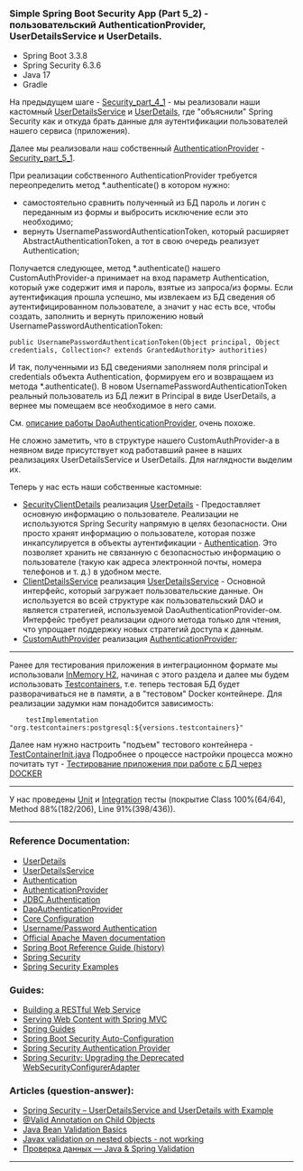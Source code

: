 ### Simple Spring Boot Security App (Part 5_2) - пользовательский AuthenticationProvider, UserDetailsService и UserDetails.

- Spring Boot 3.3.8
- Spring Security 6.3.6
- Java 17
- Gradle

На предыдущем шаге - [Security_part_4_1](https://github.com/JcoderPaul/SPRING_SECURITY-Short_Guide/tree/master/Security_part_4_1) - мы реализовали наши кастомный [UserDetailsService](https://github.com/JcoderPaul/SPRING_SECURITY-Short_Guide/blob/master/Security_part_4_1/src/main/java/me/oldboy/config/securiry_details/ClientDetailsService.java) и [UserDetails](https://github.com/JcoderPaul/SPRING_SECURITY-Short_Guide/blob/master/Security_part_4_1/src/main/java/me/oldboy/config/securiry_details/SecurityClientDetails.java), где "объяснили" Spring Security как и 
откуда брать данные для аутентификации пользователей нашего сервиса (приложения). 

Далее мы реализовали наш собственный [AuthenticationProvider](https://github.com/JcoderPaul/SPRING_SECURITY-Short_Guide/blob/master/Security_part_5_1/src/main/java/me/oldboy/config/auth_provider/CustomAuthProvider.java) - [Security_part_5_1](https://github.com/JcoderPaul/SPRING_SECURITY-Short_Guide/tree/master/Security_part_5_1). 

При реализации собственного AuthenticationProvider требуется переопределить метод *.authenticate() в котором нужно:
- самостоятельно сравнить полученный из БД пароль и логин с переданным из формы и выбросить исключение если это необходимо;
- вернуть UsernamePasswordAuthenticationToken, который расширяет AbstractAuthenticationToken, а тот в свою очередь реализует Authentication;

Получается следующее, метод *.authenticate() нашего CustomAuthProvider-а принимает на вход параметр Authentication, который
уже содержит имя и пароль, взятые из запроса/из формы. Если аутентификация прошла успешно, мы извлекаем из БД сведения об 
аутентифицированном пользователе, а значит у нас есть все, чтобы создать, заполнить и вернуть приложению новый UsernamePasswordAuthenticationToken:

    public UsernamePasswordAuthenticationToken(Object principal, Object credentials, Collection<? extends GrantedAuthority> authorities) 

И так, полученными из БД сведениями заполняем поля principal и credentials объекта Authentication, формируем его и 
возвращаем из метода *.authenticate(). В новом UsernamePasswordAuthenticationToken реальный пользователь из БД лежит 
в Principal в виде UserDetails, а вернее мы помещаем все необходимое в него сами.

См. [описание работы DaoAuthenticationProvider](https://docs.spring.io/spring-security/reference/servlet/authentication/passwords/dao-authentication-provider.html), очень похоже.

Не сложно заметить, что в структуре нашего CustomAuthProvider-a в неявном виде присутствует код работавший ранее в наших
реализациях UserDetailsService и UserDetails. Для наглядности выделим их.

Теперь у нас есть наши собственные кастомные:
- [SecurityClientDetails](https://github.com/JcoderPaul/SPRING_SECURITY-Short_Guide/blob/master/Security_part_5_2/src/main/java/me/oldboy/config/securiry_details/SecurityClientDetails.java) реализация [UserDetails](https://docs.spring.io/spring-security/site/docs/current/api/org/springframework/security/core/userdetails/UserDetails.html) - Предоставляет основную информацию о пользователе. Реализации не используются 
Spring Security напрямую в целях безопасности. Они просто хранят информацию о пользователе, которая позже инкапсулируется 
в объекты аутентификации - [Authentication](https://docs.spring.io/spring-security/reference/features/authentication/index.html). Это позволяет хранить не связанную с безопасностью информацию о пользователе 
(такую как адреса электронной почты, номера телефонов и т. д.) в удобном месте.
- [ClientDetailsService](https://github.com/JcoderPaul/SPRING_SECURITY-Short_Guide/blob/master/Security_part_5_2/src/main/java/me/oldboy/config/securiry_details/ClientDetailsService.java) реализация [UserDetailsService](https://docs.spring.io/spring-security/reference/api/java/org/springframework/security/core/userdetails/UserDetailsService.html) - Основной интерфейс, который загружает пользовательские данные. Он 
используется во всей структуре как пользовательский DAO и является стратегией, используемой DaoAuthenticationProvider-ом. 
Интерфейс требует реализации одного метода только для чтения, что упрощает поддержку новых стратегий доступа к данным.
- [CustomAuthProvider](https://github.com/JcoderPaul/SPRING_SECURITY-Short_Guide/blob/master/Security_part_5_2/src/main/java/me/oldboy/config/auth_provider/CustomAuthProvider.java) реализация [AuthenticationProvider](https://docs.spring.io/spring-security/reference/api/java/org/springframework/security/authentication/AuthenticationProvider.html);
________________________________________________________________________________________________________________________
Ранее для тестирования приложения в интеграционном формате мы использовали [InMemory H2](https://www.h2database.com/html/main.html), начиная с этого раздела и далее
мы будем использовать [Testcontainers](https://testcontainers.com/guides/getting-started-with-testcontainers-for-java/), т.е. теперь
тестовая БД будет разворачиваться не в памяти, а в "тестовом" Docker контейнере. Для реализации задумки нам понадобится
зависимость:

        testImplementation "org.testcontainers:postgresql:${versions.testcontainers}"

Далее нам нужно настроить "подъем" тестового контейнера - [TestContainerInit.java](https://github.com/JcoderPaul/SPRING_SECURITY-Short_Guide/blob/master/Security_part_5_2/src/test/java/me/oldboy/integration/TestContainerInit.java)
Подробнее о процессе настройки процесса можно почитать тут - [Тестирование приложения при работе с БД через DOCKER](https://github.com/JcoderPaul/Spring_Framework_Lessons/tree/master/Spring_part_13)
________________________________________________________________________________________________________________________
У нас проведены [Unit](https://github.com/JcoderPaul/SPRING_SECURITY-Short_Guide/tree/master/Security_part_5_2/src/test/java/me/oldboy/unit) и [Integration](https://github.com/JcoderPaul/SPRING_SECURITY-Short_Guide/tree/master/Security_part_5_2/src/test/java/me/oldboy/integration) тесты (покрытие Class 100%(64/64), Method 88%(182/206), Line 91%(398/436)).
________________________________________________________________________________________________________________________
### Reference Documentation:

* [UserDetails](https://docs.spring.io/spring-security/reference/servlet/authentication/passwords/user-details.html)
* [UserDetailsService](https://docs.spring.io/spring-security/reference/servlet/authentication/passwords/user-details-service.html)
* [Authentication](https://docs.spring.io/spring-security/reference/servlet/authentication/index.html)
* [AuthenticationProvider](https://docs.spring.io/spring-security/reference/servlet/authentication/passwords/dao-authentication-provider.html)
* [JDBC Authentication](https://docs.spring.io/spring-security/reference/servlet/authentication/passwords/jdbc.html#servlet-authentication-jdbc-datasource)
* [DaoAuthenticationProvider](https://docs.spring.io/spring-security/reference/servlet/authentication/passwords/dao-authentication-provider.html)
* [Core Configuration](https://docs.spring.io/spring-security/reference/servlet/oauth2/login/core.html)
* [Username/Password Authentication](https://docs.spring.io/spring-security/reference/servlet/authentication/passwords/index.html#publish-authentication-manager-bean)
* [Official Apache Maven documentation](https://maven.apache.org/guides/index.html)
* [Spring Boot Reference Guide (history)](https://docs.spring.io/spring-boot/docs/)
* [Spring Security](https://spring.io/projects/spring-security)
* [Spring Security Examples](https://spring.io/projects/spring-security#samples)

### Guides:

* [Building a RESTful Web Service](https://spring.io/guides/gs/rest-service/)
* [Serving Web Content with Spring MVC](https://spring.io/guides/gs/serving-web-content/)
* [Spring Guides](https://spring.io/guides)
* [Spring Boot Security Auto-Configuration](https://www.baeldung.com/spring-boot-security-autoconfiguration)
* [Spring Security Authentication Provider](https://www.baeldung.com/spring-security-authentication-provider)
* [Spring Security: Upgrading the Deprecated WebSecurityConfigurerAdapter](https://www.baeldung.com/spring-deprecated-websecurityconfigureradapter)

### Articles (question-answer):

* [Spring Security – UserDetailsService and UserDetails with Example](https://www.geeksforgeeks.org/spring-security-userdetailsservice-and-userdetails-with-example/)
* [@Valid Annotation on Child Objects](https://www.baeldung.com/java-valid-annotation-child-objects)
* [Java Bean Validation Basics](https://www.baeldung.com/java-validation)
* [Javax validation on nested objects - not working](https://stackoverflow.com/questions/53999226/javax-validation-on-nested-objects-not-working)
* [Проверка данных — Java & Spring Validation](https://habr.com/ru/articles/424819/)
________________________________________________________________________________________________________________________